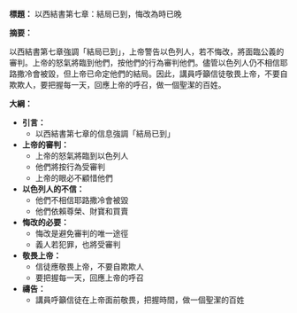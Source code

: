 **標題：** 以西結書第七章：結局已到，悔改為時已晚

**摘要：**

以西結書第七章強調「結局已到」，上帝警告以色列人，若不悔改，將面臨公義的審判。上帝的怒氣將臨到他們，按他們的行為審判他們。儘管以色列人仍不相信耶路撒冷會被毀，但上帝已命定他們的結局。因此，講員呼籲信徒敬畏上帝，不要自欺欺人，要把握每一天，回應上帝的呼召，做一個聖潔的百姓。

**大綱：**

* **引言：**
    * 以西結書第七章的信息強調「結局已到」
* **上帝的審判：**
    * 上帝的怒氣將臨到以色列人
    * 他們將按行為受審判
    * 上帝的眼必不顧惜他們
* **以色列人的不信：**
    * 他們不相信耶路撒冷會被毀
    * 他們依賴尊榮、財寶和買賣
* **悔改的必要：**
    * 悔改是避免審判的唯一途徑
    * 義人若犯罪，也將受審判
* **敬畏上帝：**
    * 信徒應敬畏上帝，不要自欺欺人
    * 要把握每一天，回應上帝的呼召
* **禱告：**
    * 講員呼籲信徒在上帝面前敬畏，把握時間，做一個聖潔的百姓